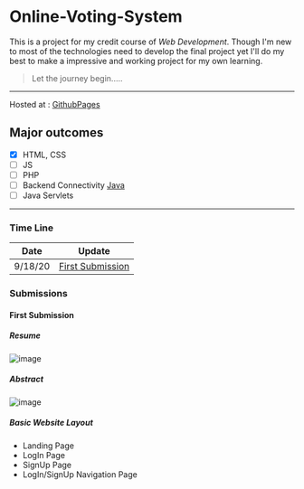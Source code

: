 # Online-Voting-System
This is a project for my credit course of *Web Development*. Though I'm new to most of the technologies need to develop the final project yet I'll do my best to make a impressive and working project for my own learning.
> Let the journey begin.....
---


Hosted at : [GithubPages](https://ankitvs.github.io/Online-Voting-System/land.html)

## Major outcomes
- [x] HTML, CSS
- [ ] JS
- [ ] PHP
- [ ] Backend Connectivity [Java](https://github.com/AnkitVS/Online-Voting-System-Java)
- [ ] Java Servlets
---
### Time Line
 
| Date | Update |
| ----------- | ----------- |
| 9/18/20 | [First Submission](#sub-1)|

### Submissions

#### <a name="sub-1"></a> First Submission
##### Resume
![image](https://user-images.githubusercontent.com/42760900/97894096-20d3a180-1d58-11eb-8abe-3de6ac89df10.png)
##### Abstract
![image](https://user-images.githubusercontent.com/42760900/97894445-81fb7500-1d58-11eb-90b2-84ce49372b78.png)
##### Basic Website Layout
- Landing Page
- LogIn Page
- SignUp Page
- LogIn/SignUp Navigation Page
